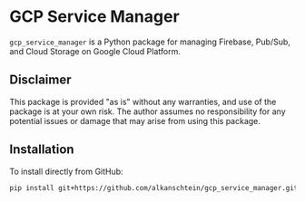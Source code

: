 # GCP Service Manager

`gcp_service_manager` is a Python package for managing Firebase, Pub/Sub, and Cloud Storage on Google Cloud Platform.

## Disclaimer

This package is provided "as is" without any warranties, and use of the package is at your own risk. The author assumes no responsibility for any potential issues or damage that may arise from using this package.

## Installation

To install directly from GitHub:

```bash
pip install git+https://github.com/alkanschtein/gcp_service_manager.git
```
